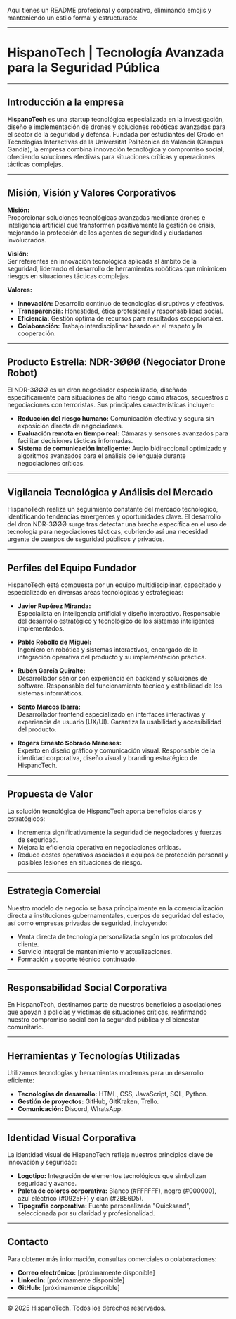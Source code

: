 Aquí tienes un README profesional y corporativo, eliminando emojis y manteniendo un estilo formal y estructurado:

---

# HispanoTech | Tecnología Avanzada para la Seguridad Pública

---

## Introducción a la empresa

**HispanoTech** es una startup tecnológica especializada en la investigación, diseño e implementación de drones y soluciones robóticas avanzadas para el sector de la seguridad y defensa. Fundada por estudiantes del Grado en Tecnologías Interactivas de la Universitat Politècnica de València (Campus Gandia), la empresa combina innovación tecnológica y compromiso social, ofreciendo soluciones efectivas para situaciones críticas y operaciones tácticas complejas.

---

## Misión, Visión y Valores Corporativos

**Misión:**  
Proporcionar soluciones tecnológicas avanzadas mediante drones e inteligencia artificial que transformen positivamente la gestión de crisis, mejorando la protección de los agentes de seguridad y ciudadanos involucrados.

**Visión:**  
Ser referentes en innovación tecnológica aplicada al ámbito de la seguridad, liderando el desarrollo de herramientas robóticas que minimicen riesgos en situaciones tácticas complejas.

**Valores:**  

- **Innovación:** Desarrollo continuo de tecnologías disruptivas y efectivas.
- **Transparencia:** Honestidad, ética profesional y responsabilidad social.
- **Eficiencia:** Gestión óptima de recursos para resultados excepcionales.
- **Colaboración:** Trabajo interdisciplinar basado en el respeto y la cooperación.

---

## Producto Estrella: NDR-3ØØØ (Negociator Drone Robot)

El NDR-3ØØØ es un dron negociador especializado, diseñado específicamente para situaciones de alto riesgo como atracos, secuestros o negociaciones con terroristas. Sus principales características incluyen:

- **Reducción del riesgo humano:** Comunicación efectiva y segura sin exposición directa de negociadores.
- **Evaluación remota en tiempo real:** Cámaras y sensores avanzados para facilitar decisiones tácticas informadas.
- **Sistema de comunicación inteligente:** Audio bidireccional optimizado y algoritmos avanzados para el análisis de lenguaje durante negociaciones críticas.

---

## Vigilancia Tecnológica y Análisis del Mercado

HispanoTech realiza un seguimiento constante del mercado tecnológico, identificando tendencias emergentes y oportunidades clave. El desarrollo del dron NDR-3ØØØ surge tras detectar una brecha específica en el uso de tecnología para negociaciones tácticas, cubriendo así una necesidad urgente de cuerpos de seguridad públicos y privados.

---

## Perfiles del Equipo Fundador

HispanoTech está compuesta por un equipo multidisciplinar, capacitado y especializado en diversas áreas tecnológicas y estratégicas:

- **Javier Rupérez Miranda:**  
Especialista en inteligencia artificial y diseño interactivo. Responsable del desarrollo estratégico y tecnológico de los sistemas inteligentes implementados.

- **Pablo Rebollo de Miguel:**  
Ingeniero en robótica y sistemas interactivos, encargado de la integración operativa del producto y su implementación práctica.

- **Rubén García Quiralte:**  
Desarrollador sénior con experiencia en backend y soluciones de software. Responsable del funcionamiento técnico y estabilidad de los sistemas informáticos.

- **Sento Marcos Ibarra:**  
Desarrollador frontend especializado en interfaces interactivas y experiencia de usuario (UX/UI). Garantiza la usabilidad y accesibilidad del producto.

- **Rogers Ernesto Sobrado Meneses:**  
Experto en diseño gráfico y comunicación visual. Responsable de la identidad corporativa, diseño visual y branding estratégico de HispanoTech.

---

## Propuesta de Valor

La solución tecnológica de HispanoTech aporta beneficios claros y estratégicos:

- Incrementa significativamente la seguridad de negociadores y fuerzas de seguridad.
- Mejora la eficiencia operativa en negociaciones críticas.
- Reduce costes operativos asociados a equipos de protección personal y posibles lesiones en situaciones de riesgo.

---

## Estrategia Comercial

Nuestro modelo de negocio se basa principalmente en la comercialización directa a instituciones gubernamentales, cuerpos de seguridad del estado, así como empresas privadas de seguridad, incluyendo:

- Venta directa de tecnología personalizada según los protocolos del cliente.
- Servicio integral de mantenimiento y actualizaciones.
- Formación y soporte técnico continuado.

---

## Responsabilidad Social Corporativa

En HispanoTech, destinamos parte de nuestros beneficios a asociaciones que apoyan a policías y víctimas de situaciones críticas, reafirmando nuestro compromiso social con la seguridad pública y el bienestar comunitario.

---

## Herramientas y Tecnologías Utilizadas

Utilizamos tecnologías y herramientas modernas para un desarrollo eficiente:

- **Tecnologías de desarrollo:** HTML, CSS, JavaScript, SQL, Python.
- **Gestión de proyectos:** GitHub, GitKraken, Trello.
- **Comunicación:** Discord, WhatsApp.

---

## Identidad Visual Corporativa

La identidad visual de HispanoTech refleja nuestros principios clave de innovación y seguridad:

- **Logotipo:** Integración de elementos tecnológicos que simbolizan seguridad y avance.
- **Paleta de colores corporativa:** Blanco (#FFFFFF), negro (#000000), azul eléctrico (#0925FF) y cian (#2BE6D5).
- **Tipografía corporativa:** Fuente personalizada "Quicksand", seleccionada por su claridad y profesionalidad.

---

## Contacto

Para obtener más información, consultas comerciales o colaboraciones:

- **Correo electrónico:** [próximamente disponible]  
- **LinkedIn:** [próximamente disponible]  
- **GitHub:** [próximamente disponible]

---

© 2025 HispanoTech. Todos los derechos reservados.
